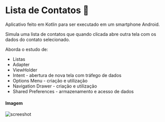 # Lista de Contatos :calling:

Aplicativo feito em Kotlin para ser executado em um smartphone Android.

Simula uma lista de contatos que quando clicada abre outra tela com os dados do contato selecionado.

Aborda o estudo de:

- Listas
- Adapter
- ViewHolder
- Intent - abertura de nova tela com tráfego de dados
- Options Menu - criação e utilização
- Navigation Drawer - criação e utilização
- Shared Preferences - armazenamento e acesso de dados



#### Imagem

![screeshot](C:\Users\guilh\AndroidStudioProjects\ListadeContatos\screeshot.png)
